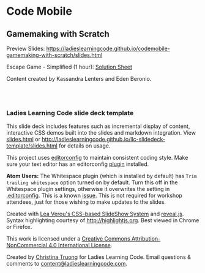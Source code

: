 # Code Mobile
## Gamemaking with Scratch

Preview Slides: https://ladieslearningcode.github.io/codemobile-gamemaking-with-scratch/slides.html

Escape Game - Simplified (1 hour): <a href="https://docs.google.com/document/d/1wYOQ-OcaKxYpzc3myC1MWzan-vPKda642PuX4XYUZao/edit?usp=sharing">Solution Sheet</a>

Content created by Kassandra Lenters and Eden Beronio.

<br>
<br>

### Ladies Learning Code slide deck template

This slide deck includes features such as incremental display of content, interactive CSS demos built into the slides and markdown integration. View [slides.html](https://github.com/ladieslearningcode/llc-slidedeck-template/blob/master/slides.html) or http://ladieslearningcode.github.io/llc-slidedeck-template/slides.html for details on usage.

This project uses [editorconfig](http://editorconfig.org/) to maintain consistent coding style. Make sure your text editor has an editorconfig [plugin](http://editorconfig.org/#download) installed.

**Atom Users:** The Whitespace plugin (which is installed by default) has `Trim trailing whitespace` option turned on by default. Turn this off in the Whitespace plugin settings, otherwise it overwrites the setting in [.editorconfig](.editorconfig). This is a known [issue](https://github.com/sindresorhus/atom-editorconfig/issues/3).  This is not required for workshop attendees, just for those wishing to make updates to the slides.

Created with <a href="https://github.com/LeaVerou/csss/sample-slideshow.html">Lea Verou's CSS-based SlideShow System</a> and <a href="http://lab.hakim.se/reveal-js/">reveal.js</a>. Syntax highlighting courtesy of http://highlightjs.org. Best viewed in Chrome or Firefox.


This work is licensed under a <a rel="license" href="http://creativecommons.org/licenses/by-nc/4.0/">Creative Commons Attribution-NonCommercial 4.0 International License</a>.

Created by [Christina Truong](http://twitter.com/christinatruong) for Ladies Learning Code.
Email questions & comments to <content@ladieslearningcode.com>.
